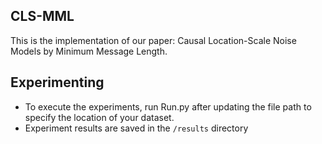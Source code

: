 ## CLS-MML

This is the implementation of our paper: Causal Location-Scale Noise Models by Minimum Message Length.



## Experimenting
- To execute the experiments, run Run.py after updating the file path to specify the location of your dataset.
- Experiment results are saved in the `/results` directory

